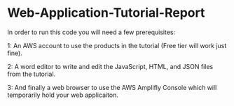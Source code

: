 # Web-Application-Tutorial-Report

In order to run this code you will need a few prerequisites:

1: An AWS account to use the products in the tutorial (Free tier will work just fine). 

2: A word editor to write and edit the JavaScript, HTML, and JSON files from the tutorial. 

3: And finally a web browser to use the AWS Amplifly Console which will temporarily hold your web applicaiton. 
